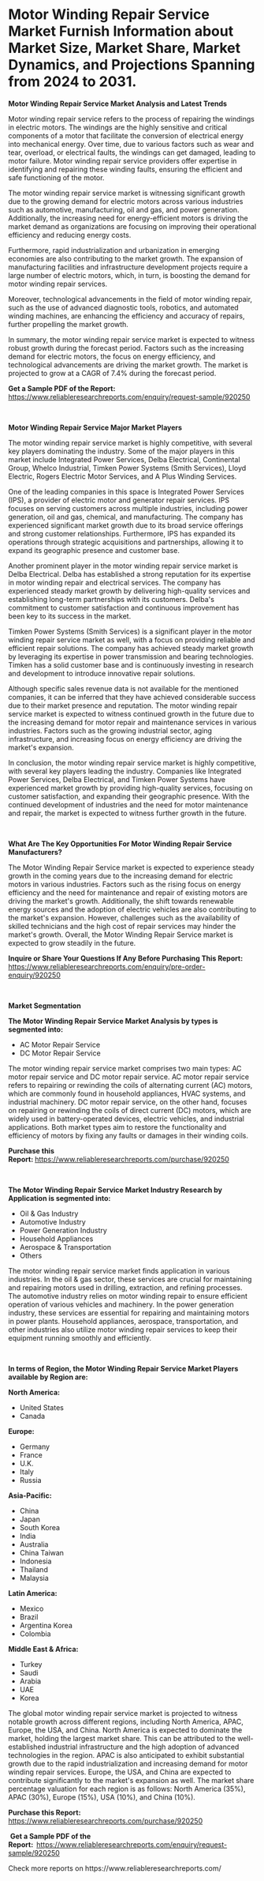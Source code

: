 <p><h1>Motor Winding Repair Service Market Furnish Information about Market Size, Market Share, Market Dynamics, and Projections Spanning from 2024 to 2031.</h1></p><p><strong>Motor Winding Repair Service Market Analysis and Latest Trends</strong></p>
<p><p>Motor winding repair service refers to the process of repairing the windings in electric motors. The windings are the highly sensitive and critical components of a motor that facilitate the conversion of electrical energy into mechanical energy. Over time, due to various factors such as wear and tear, overload, or electrical faults, the windings can get damaged, leading to motor failure. Motor winding repair service providers offer expertise in identifying and repairing these winding faults, ensuring the efficient and safe functioning of the motor.</p><p>The motor winding repair service market is witnessing significant growth due to the growing demand for electric motors across various industries such as automotive, manufacturing, oil and gas, and power generation. Additionally, the increasing need for energy-efficient motors is driving the market demand as organizations are focusing on improving their operational efficiency and reducing energy costs.</p><p>Furthermore, rapid industrialization and urbanization in emerging economies are also contributing to the market growth. The expansion of manufacturing facilities and infrastructure development projects require a large number of electric motors, which, in turn, is boosting the demand for motor winding repair services.</p><p>Moreover, technological advancements in the field of motor winding repair, such as the use of advanced diagnostic tools, robotics, and automated winding machines, are enhancing the efficiency and accuracy of repairs, further propelling the market growth.</p><p>In summary, the motor winding repair service market is expected to witness robust growth during the forecast period. Factors such as the increasing demand for electric motors, the focus on energy efficiency, and technological advancements are driving the market growth. The market is projected to grow at a CAGR of 7.4% during the forecast period.</p></p>
<p><strong>Get a Sample PDF of the Report:&nbsp;</strong> <a href="https://www.reliableresearchreports.com/enquiry/request-sample/920250">https://www.reliableresearchreports.com/enquiry/request-sample/920250</a></p>
<p>&nbsp;</p>
<p><strong>Motor Winding Repair Service Major Market Players</strong></p>
<p><p>The motor winding repair service market is highly competitive, with several key players dominating the industry. Some of the major players in this market include Integrated Power Services, Delba Electrical, Continental Group, Whelco Industrial, Timken Power Systems (Smith Services), Lloyd Electric, Rogers Electric Motor Services, and A Plus Winding Services.</p><p>One of the leading companies in this space is Integrated Power Services (IPS), a provider of electric motor and generator repair services. IPS focuses on serving customers across multiple industries, including power generation, oil and gas, chemical, and manufacturing. The company has experienced significant market growth due to its broad service offerings and strong customer relationships. Furthermore, IPS has expanded its operations through strategic acquisitions and partnerships, allowing it to expand its geographic presence and customer base.</p><p>Another prominent player in the motor winding repair service market is Delba Electrical. Delba has established a strong reputation for its expertise in motor winding repair and electrical services. The company has experienced steady market growth by delivering high-quality services and establishing long-term partnerships with its customers. Delba's commitment to customer satisfaction and continuous improvement has been key to its success in the market.</p><p>Timken Power Systems (Smith Services) is a significant player in the motor winding repair service market as well, with a focus on providing reliable and efficient repair solutions. The company has achieved steady market growth by leveraging its expertise in power transmission and bearing technologies. Timken has a solid customer base and is continuously investing in research and development to introduce innovative repair solutions.</p><p>Although specific sales revenue data is not available for the mentioned companies, it can be inferred that they have achieved considerable success due to their market presence and reputation. The motor winding repair service market is expected to witness continued growth in the future due to the increasing demand for motor repair and maintenance services in various industries. Factors such as the growing industrial sector, aging infrastructure, and increasing focus on energy efficiency are driving the market's expansion.</p><p>In conclusion, the motor winding repair service market is highly competitive, with several key players leading the industry. Companies like Integrated Power Services, Delba Electrical, and Timken Power Systems have experienced market growth by providing high-quality services, focusing on customer satisfaction, and expanding their geographic presence. With the continued development of industries and the need for motor maintenance and repair, the market is expected to witness further growth in the future.</p></p>
<p>&nbsp;</p>
<p><strong>What Are The Key Opportunities For Motor Winding Repair Service Manufacturers?</strong></p>
<p><p>The Motor Winding Repair Service market is expected to experience steady growth in the coming years due to the increasing demand for electric motors in various industries. Factors such as the rising focus on energy efficiency and the need for maintenance and repair of existing motors are driving the market's growth. Additionally, the shift towards renewable energy sources and the adoption of electric vehicles are also contributing to the market's expansion. However, challenges such as the availability of skilled technicians and the high cost of repair services may hinder the market's growth. Overall, the Motor Winding Repair Service market is expected to grow steadily in the future.</p></p>
<p><strong>Inquire or Share Your Questions If Any Before Purchasing This Report:</strong> <a href="https://www.reliableresearchreports.com/enquiry/pre-order-enquiry/920250">https://www.reliableresearchreports.com/enquiry/pre-order-enquiry/920250</a></p>
<p>&nbsp;</p>
<p><strong>Market Segmentation</strong></p>
<p><strong>The Motor Winding Repair Service Market Analysis by types is segmented into:</strong></p>
<p><ul><li>AC Motor Repair Service</li><li>DC Motor Repair Service</li></ul></p>
<p><p>The motor winding repair service market comprises two main types: AC motor repair service and DC motor repair service. AC motor repair service refers to repairing or rewinding the coils of alternating current (AC) motors, which are commonly found in household appliances, HVAC systems, and industrial machinery. DC motor repair service, on the other hand, focuses on repairing or rewinding the coils of direct current (DC) motors, which are widely used in battery-operated devices, electric vehicles, and industrial applications. Both market types aim to restore the functionality and efficiency of motors by fixing any faults or damages in their winding coils.</p></p>
<p><strong>Purchase this Report:&nbsp;</strong><a href="https://www.reliableresearchreports.com/purchase/920250">https://www.reliableresearchreports.com/purchase/920250</a></p>
<p>&nbsp;</p>
<p><strong>The Motor Winding Repair Service Market Industry Research by Application is segmented into:</strong></p>
<p><ul><li>Oil & Gas Industry</li><li>Automotive Industry</li><li>Power Generation Industry</li><li>Household Appliances</li><li>Aerospace & Transportation</li><li>Others</li></ul></p>
<p><p>The motor winding repair service market finds application in various industries. In the oil & gas sector, these services are crucial for maintaining and repairing motors used in drilling, extraction, and refining processes. The automotive industry relies on motor winding repair to ensure efficient operation of various vehicles and machinery. In the power generation industry, these services are essential for repairing and maintaining motors in power plants. Household appliances, aerospace, transportation, and other industries also utilize motor winding repair services to keep their equipment running smoothly and efficiently.</p></p>
<p>&nbsp;</p>
<p><strong>In terms of Region, the Motor Winding Repair Service Market Players available by Region are:</strong></p>
<p>
    <p> <strong> North America: </strong>
        <ul>
            <li>United States</li>
            <li>Canada</li>
        </ul>
        </p> 
    <p> <strong> Europe: </strong>
        <ul>
            <li>Germany</li>
            <li>France</li>
            <li>U.K.</li>
            <li>Italy</li>
            <li>Russia</li>
        </ul>
        </p> 
    <p> <strong> Asia-Pacific: </strong>
        <ul>
            <li>China</li>
            <li>Japan</li>
            <li>South Korea</li>
            <li>India</li>
            <li>Australia</li>
            <li>China Taiwan</li>
            <li>Indonesia</li>
            <li>Thailand</li>
            <li>Malaysia</li>
        </ul>
        </p> 
    <p> <strong> Latin America: </strong>
        <ul>
            <li>Mexico</li>
            <li>Brazil</li>
            <li>Argentina Korea</li>
            <li>Colombia</li>
        </ul>
        </p> 
    <p> <strong> Middle East & Africa: </strong>
        <ul>
            <li>Turkey</li>
            <li>Saudi</li>
            <li>Arabia</li>
            <li>UAE</li>
            <li>Korea</li>
        </ul>
    </p>
    </p>
<p><p>The global motor winding repair service market is projected to witness notable growth across different regions, including North America, APAC, Europe, the USA, and China. North America is expected to dominate the market, holding the largest market share. This can be attributed to the well-established industrial infrastructure and the high adoption of advanced technologies in the region. APAC is also anticipated to exhibit substantial growth due to the rapid industrialization and increasing demand for motor winding repair services. Europe, the USA, and China are expected to contribute significantly to the market's expansion as well. The market share percentage valuation for each region is as follows: North America (35%), APAC (30%), Europe (15%), USA (10%), and China (10%).</p></p>
<p><strong>Purchase this Report: </strong><a href="https://www.reliableresearchreports.com/purchase/920250">https://www.reliableresearchreports.com/purchase/920250</a></p>
<p>&nbsp;<strong>Get a Sample PDF of the Report:&nbsp;&nbsp;</strong><a href="https://www.reliableresearchreports.com/enquiry/request-sample/920250">https://www.reliableresearchreports.com/enquiry/request-sample/920250</a></p>
<p><strong></strong></p>
<p>Check more reports on https://www.reliableresearchreports.com/</p>